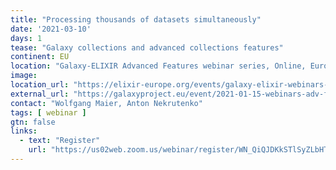 ```yaml
---
title: "Processing thousands of datasets simultaneously"
date: '2021-03-10'
days: 1
tease: "Galaxy collections and advanced collections features"
continent: EU
location: "Galaxy-ELIXIR Advanced Features webinar series, Online, Europe"
image: 
location_url: "https://elixir-europe.org/events/galaxy-elixir-webinars-series-advanced-features"
external_url: "https://galaxyproject.eu/event/2021-01-15-webinars-adv-features-session2/"
contact: "Wolfgang Maier, Anton Nekrutenko"
tags: [ webinar ]
gtn: false
links:
  - text: "Register"
    url: "https://us02web.zoom.us/webinar/register/WN_QiQJDKkSTlSyZLbHTJxaHA"
---
```

